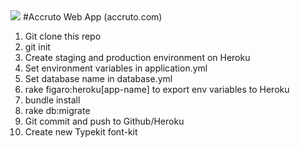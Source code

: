 <img src="https://www.codeship.io/projects/c87638b0-0094-0131-75c3-5e90b9111110/status" />
#Accruto Web App (accruto.com)

1. Git clone this repo
2. git init
3. Create staging and production environment on Heroku
4. Set environment variables in application.yml
5. Set database name in database.yml
6. rake figaro:heroku[app-name] to export env variables to Heroku
7. bundle install
8. rake db:migrate
9. Git commit and push to Github/Heroku
10. Create new Typekit font-kit